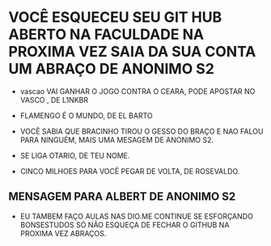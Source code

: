 # VOCÊ ESQUECEU SEU GIT HUB ABERTO NA FACULDADE NA PROXIMA VEZ SAIA DA SUA CONTA UM ABRAÇO DE ANONIMO S2


* vascao VAI GANHAR O JOGO CONTRA O CEARA, PODE APOSTAR NO VASCO , DE L1NKBR



* FLAMENGO É O MUNDO,  DE  EL BARTO


 * VOCÊ SABIA QUE BRACINHO TIROU O GESSO  DO BRAÇO E NAO FALOU PARA NINGUÉM, MAIS UMA MESAGEM DE ANONIMO S2. 

 * SE LIGA OTARIO, DE TEU NOME.

 * CINCO MILHOES PARA VOCÊ PEGAR DE VOLTA, DE ROSEVALDO.

 ## MENSAGEM PARA ALBERT DE ANONIMO S2 

 * EU TAMBEM FAÇO AULAS NAS DIO.ME CONTINUE SE ESFORÇANDO BONSESTUDOS SÓ NÃO ESQUEÇA DE FECHAR O GITHUB NA PROXIMA VEZ ABRAÇOS.